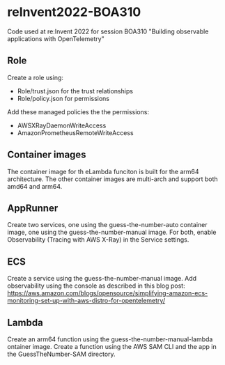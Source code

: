 # reInvent2022-BOA310
Code used at re:Invent 2022 for session BOA310 "Building observable applications with OpenTelemetry"

## Role

Create a role using:
- Role/trust.json for the trust relationships
- Role/policy.json for permissions

Add these managed policies the the permissions:
- AWSXRayDaemonWriteAccess
- AmazonPrometheusRemoteWriteAccess

## Container images

The container image for th eLambda funciton is built for the arm64 architecture.
The other container images are multi-arch and support both amd64 and arm64.

## AppRunner

Create two services, one using the guess-the-number-auto container image, one using the guess-the-number-manual image. For both, enable Observability (Tracing with AWS X-Ray) in the Service settings.

## ECS

Create a service using the guess-the-number-manual image. Add observability using the console as described in this blog post:
https://aws.amazon.com/blogs/opensource/simplifying-amazon-ecs-monitoring-set-up-with-aws-distro-for-opentelemetry/

## Lambda

Create an arm64 function using the guess-the-number-manual-lambda ontainer image.
Create a function using the AWS SAM CLI and the app in the GuessTheNumber-SAM directory.
